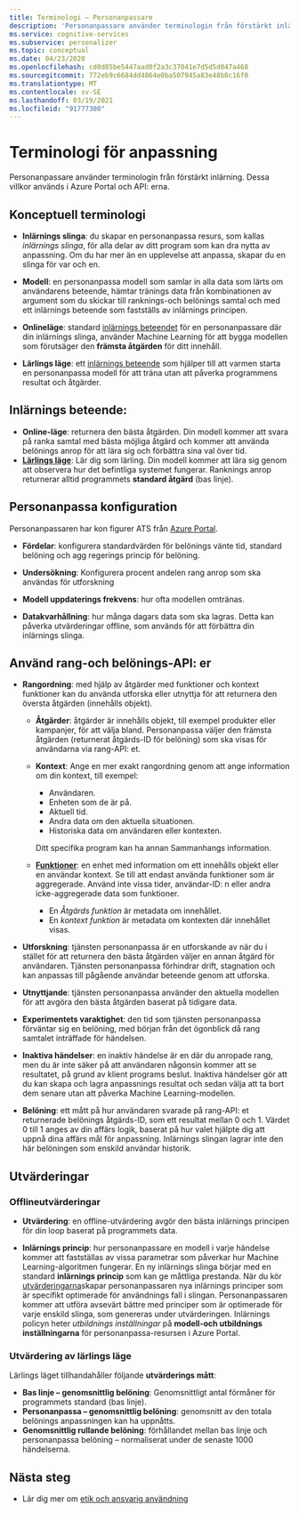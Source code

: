 ```yaml
---
title: Terminologi – Personanpassare
description: 'Personanpassare använder terminologin från förstärkt inlärning. Dessa villkor används i Azure Portal och API: erna.'
ms.service: cognitive-services
ms.subservice: personalizer
ms.topic: conceptual
ms.date: 04/23/2020
ms.openlocfilehash: cd0d85be5447aad0f2a3c37041e7d5d5d047a468
ms.sourcegitcommit: 772eb9c6684dd4864e0ba507945a83e48b8c16f0
ms.translationtype: MT
ms.contentlocale: sv-SE
ms.lasthandoff: 03/19/2021
ms.locfileid: "91777300"
---
```

# <a name="personalizer-terminology"></a>Terminologi för anpassning

Personanpassare använder terminologin från förstärkt inlärning. Dessa villkor används i Azure Portal och API: erna.

## <a name="conceptual-terminology"></a>Konceptuell terminologi

* **Inlärnings slinga**: du skapar en personanpassa resurs, som kallas _inlärnings slinga_, för alla delar av ditt program som kan dra nytta av anpassning. Om du har mer än en upplevelse att anpassa, skapar du en slinga för var och en.

* **Modell**: en personanpassa modell som samlar in alla data som lärts om användarens beteende, hämtar tränings data från kombinationen av argument som du skickar till ranknings-och belönings samtal och med ett inlärnings beteende som fastställs av inlärnings principen.

* **Onlineläge**: standard [inlärnings beteendet](#learning-behavior) för en personanpassare där din inlärnings slinga, använder Machine Learning för att bygga modellen som förutsäger den **främsta åtgärden** för ditt innehåll.

* **Lärlings läge**: ett [inlärnings beteende](#learning-behavior) som hjälper till att varmen starta en personanpassa modell för att träna utan att påverka programmens resultat och åtgärder.

## <a name="learning-behavior"></a>Inlärnings beteende:

* **Online-läge**: returnera den bästa åtgärden. Din modell kommer att svara på ranka samtal med bästa möjliga åtgärd och kommer att använda belönings anrop för att lära sig och förbättra sina val över tid.
* **[Lärlings läge](concept-apprentice-mode.md)**: Lär dig som lärling. Din modell kommer att lära sig genom att observera hur det befintliga systemet fungerar. Ranknings anrop returnerar alltid programmets **standard åtgärd** (bas linje).

## <a name="personalizer-configuration"></a>Personanpassa konfiguration

Personanpassaren har kon figurer ATS från [Azure Portal](https://portal.azure.com).

* **Fördelar**: konfigurera standardvärden för belönings vänte tid, standard belöning och agg regerings princip för belöning.

* **Undersökning**: Konfigurera procent andelen rang anrop som ska användas för utforskning

* **Modell uppdaterings frekvens**: hur ofta modellen omtränas.

* **Datakvarhållning**: hur många dagars data som ska lagras. Detta kan påverka utvärderingar offline, som används för att förbättra din inlärnings slinga.

## <a name="use-rank-and-reward-apis"></a>Använd rang-och belönings-API: er

* **Rangordning**: med hjälp av åtgärder med funktioner och kontext funktioner kan du använda utforska eller utnyttja för att returnera den översta åtgärden (innehålls objekt).

    * **Åtgärder**: åtgärder är innehålls objekt, till exempel produkter eller kampanjer, för att välja bland. Personanpassa väljer den främsta åtgärden (returnerat åtgärds-ID för belöning) som ska visas för användarna via rang-API: et.

    * **Kontext**: Ange en mer exakt rangordning genom att ange information om din kontext, till exempel:
        * Användaren.
        * Enheten som de är på.
        * Aktuell tid.
        * Andra data om den aktuella situationen.
        * Historiska data om användaren eller kontexten.

        Ditt specifika program kan ha annan Sammanhangs information.

    * **[Funktioner](concepts-features.md)**: en enhet med information om ett innehålls objekt eller en användar kontext. Se till att endast använda funktioner som är aggregerade. Använd inte vissa tider, användar-ID: n eller andra icke-aggregerade data som funktioner.

        * En _Åtgärds funktion_ är metadata om innehållet.
        * En _kontext funktion_ är metadata om kontexten där innehållet visas.

* **Utforskning**: tjänsten personanpassa är en utforskande av när du i stället för att returnera den bästa åtgärden väljer en annan åtgärd för användaren. Tjänsten personanpassa förhindrar drift, stagnation och kan anpassas till pågående användar beteende genom att utforska.

* **Utnyttjande**: tjänsten personanpassa använder den aktuella modellen för att avgöra den bästa åtgärden baserat på tidigare data.

* **Experimentets varaktighet**: den tid som tjänsten personanpassa förväntar sig en belöning, med början från det ögonblick då rang samtalet inträffade för händelsen.

* **Inaktiva händelser**: en inaktiv händelse är en där du anropade rang, men du är inte säker på att användaren någonsin kommer att se resultatet, på grund av klient programs beslut. Inaktiva händelser gör att du kan skapa och lagra anpassnings resultat och sedan välja att ta bort dem senare utan att påverka Machine Learning-modellen.


* **Belöning**: ett mått på hur användaren svarade på rang-API: et returnerade belönings åtgärds-ID, som ett resultat mellan 0 och 1. Värdet 0 till 1 anges av din affärs logik, baserat på hur valet hjälpte dig att uppnå dina affärs mål för anpassning. Inlärnings slingan lagrar inte den här belöningen som enskild användar historik.

## <a name="evaluations"></a>Utvärderingar

### <a name="offline-evaluations"></a>Offlineutvärderingar

* **Utvärdering**: en offline-utvärdering avgör den bästa inlärnings principen för din loop baserat på programmets data.

* **Inlärnings princip**: hur personanpassare en modell i varje händelse kommer att fastställas av vissa parametrar som påverkar hur Machine Learning-algoritmen fungerar. En ny inlärnings slinga börjar med en standard **inlärnings princip** som kan ge måttliga prestanda. När du kör [utvärderingarna](concepts-offline-evaluation.md)skapar personanpassaren nya inlärnings principer som är specifikt optimerade för användnings fall i slingan. Personanpassaren kommer att utföra avsevärt bättre med principer som är optimerade för varje enskild slinga, som genereras under utvärderingen. Inlärnings policyn heter _utbildnings inställningar_ på **modell-och utbildnings inställningarna** för personanpassa-resursen i Azure Portal.

### <a name="apprentice-mode-evaluations"></a>Utvärdering av lärlings läge

Lärlings läget tillhandahåller följande **utvärderings mått**:
* **Bas linje – genomsnittlig belöning**: Genomsnittligt antal förmåner för programmets standard (bas linje).
* **Personanpassa – genomsnittlig belöning**: genomsnitt av den totala belönings anpassningen kan ha uppnåtts.
* **Genomsnittlig rullande belöning**: förhållandet mellan bas linje och personanpassa belöning – normaliserat under de senaste 1000 händelserna.

## <a name="next-steps"></a>Nästa steg

* Lär dig mer om [etik och ansvarig användning](ethics-responsible-use.md)